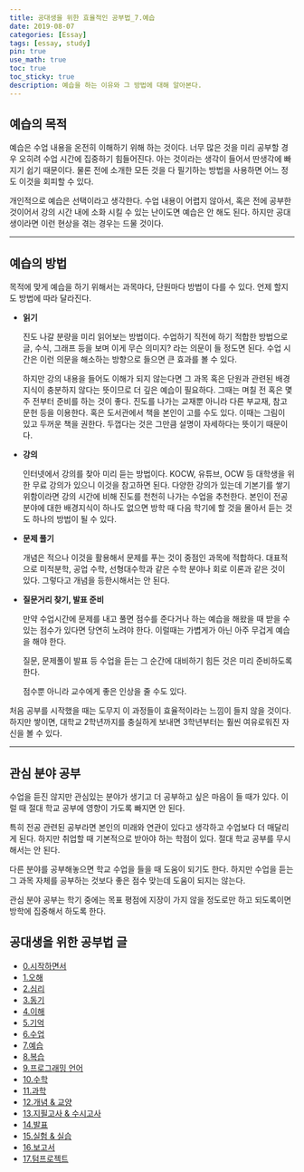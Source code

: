 ```yaml
---
title: 공대생을 위한 효율적인 공부법_7.예습
date: 2019-08-07
categories: [Essay]
tags: [essay, study]
pin: true
use_math: true
toc: true
toc_sticky: true
description: 예습을 하는 이유와 그 방법에 대해 알아본다.
---
```


## __예습의 목적__

 예습은 수업 내용을 온전히 이해하기 위해 하는 것이다. 너무 많은 것을 미리 공부할 경우 오히려 수업 시간에 집중하기 힘들어진다. 아는 것이라는 생각이 들어서 딴생각에 빠지기 쉽기 때문이다. 물론 전에 소개한 모든 것을 다 필기하는 방법을 사용하면 어느 정도 이것을 회피할 수 있다.

 개인적으로 예습은 선택이라고 생각한다. 수업 내용이 어렵지 않아서, 혹은 전에 공부한 것이어서 강의 시간 내에 소화 시킬 수 있는 난이도면 예습은 안 해도 된다. 하지만 공대생이라면 이런 현상을 겪는 경우는 드물 것이다.

***

## __예습의 방법__

 목적에 맞게 예습을 하기 위해서는 과목마다, 단원마다 방법이 다를 수 있다. 언제 할지도 방법에 따라 달라진다.

- __읽기__

    진도 나갈 분량을 미리 읽어보는 방법이다. 수업하기 직전에 하기 적합한 방법으로 글, 수식, 그래프 등을 보며 이게 무슨 의미지? 라는 의문이 들 정도면 된다. 수업 시간은 이런 의문을 해소하는 방향으로 들으면 큰 효과를 볼 수 있다.

    하지만 강의 내용을 들어도 이해가 되지 않는다면 그 과목 혹은 단원과 관련된 배경지식이 충분하지 않다는 뜻이므로 더 깊은 예습이 필요하다. 그때는 며칠 전 혹은 몇 주 전부터 준비를 하는 것이 좋다. 진도를 나가는 교재뿐 아니라 다른 부교재, 참고 문헌 등을 이용한다. 혹은 도서관에서 책을 본인이 고를 수도 있다. 이때는 그림이 있고 두꺼운 책을 권한다. 두껍다는 것은 그만큼 설명이 자세하다는 뜻이기 때문이다.

- __강의__
  
    인터넷에서 강의를 찾아 미리 듣는 방법이다. KOCW, 유튜브, OCW 등 대학생을 위한 무료 강의가 있으니 이것을 참고하면 된다. 다양한 강의가 있는데 기본기를 쌓기 위함이라면 강의 시간에 비해 진도를 천천히 나가는 수업을 추천한다. 본인이 전공 분야에 대한 배경지식이 하나도 없으면 방학 때 다음 학기에 할 것을 몰아서 듣는 것도 하나의 방법이 될 수 있다.

- __문제 풀기__

    개념은 적으나 이것을 활용해서 문제를 푸는 것이 중점인 과목에 적합하다. 대표적으로 미적분학, 공업 수학, 선형대수학과 같은 수학 분야나 회로 이론과 같은 것이 있다. 그렇다고 개념을 등한시해서는 안 된다.

- __질문거리 찾기, 발표 준비__

    만약 수업시간에 문제를 내고 풀면 점수를 준다거나 하는 예습을 해왔을 때 받을 수 있는 점수가 있다면 당연히 노려야 한다. 이럴때는 가볍게가 아닌 아주 무겁게 예습을 해야 한다.

    질문, 문제풀이 발표 등 수업을 듣는 그 순간에 대비하기 힘든 것은 미리 준비하도록 한다.

    점수뿐 아니라 교수에게 좋은 인상을 줄 수도 있다.

처음 공부를 시작했을 때는 도무지 이 과정들이 효율적이라는 느낌이 들지 않을 것이다. 하지만 쌓이면, 대학교 2학년까지를 충실하게 보내면 3학년부터는 훨씬 여유로워진 자신을 볼 수 있다.

***

## __관심 분야 공부__

수업을 듣진 않지만 관심있는 분야가 생기고 더 공부하고 싶은 마음이 들 때가 있다. 이럴 때 절대 학교 공부에 영향이 가도록 빠지면 안 된다.

특히 전공 관련된 공부라면 본인의 미래와 연관이 있다고 생각하고 수업보다 더 매달리게 된다. 하지만 취업할 때 기본적으로 받아야 하는 학점이 있다. 절대 학교 공부를 무시해서는 안 된다.

다른 분야를 공부해놓으면 학교 수업을 들을 때 도움이 되기도 한다. 하지만 수업을 듣는 그 과목 자체를 공부하는 것보다 좋은 점수 맞는데 도움이 되지는 않는다.

관심 분야 공부는 학기 중에는 목표 평점에 지장이 가지 않을 정도로만 하고 되도록이면 방학에 집중해서 하도록 한다.

## __공대생을 위한 공부법 글__

- [0.시작하면서](https://chalgx.github.io/essay/HowtoStudyforEngineeringStudent0)
- [1.오해](https://chalgx.github.io/essay/HowtoStudyforEngineeringStudent1)
- [2.심리](https://chalgx.github.io/essay/HowtoStudyforEngineeringStudent2)
- [3.동기](https://chalgx.github.io/essay/HowtoStudyforEngineeringStudent3)
- [4.이해](https://chalgx.github.io/essay/HowtoStudyforEngineeringStudent4)
- [5.기억](https://chalgx.github.io/essay/HowtoStudyforEngineeringStudent5)
- [6.수업](https://chalgx.github.io/essay/HowtoStudyforEngineeringStudent6)
- [7.예습](https://chalgx.github.io/essay/HowtoStudyforEngineeringStudent7)
- [8.복습](https://chalgx.github.io/essay/HowtoStudyforEngineeringStudent8)
- [9.프로그래밍 언어](https://chalgx.github.io/essay/HowtoStudyforEngineeringStudent9)
- [10.수학](https://chalgx.github.io/essay/HowtoStudyforEngineeringStudent10)
- [11.과학](https://chalgx.github.io/essay/HowtoStudyforEngineeringStudent11)
- [12.개념 & 교양](https://chalgx.github.io/essay/HowtoStudyforEngineeringStudent12)
- [13.지필고사 & 수시고사](https://chalgx.github.io/essay/HowtoStudyforEngineeringStudent13)
- [14.발표](https://chalgx.github.io/essay/HowtoStudyforEngineeringStudent14)
- [15.실험 & 실습](https://chalgx.github.io/essay/HowtoStudyforEngineeringStudent15)
- [16.보고서](https://chalgx.github.io/essay/HowtoStudyforEngineeringStudent16)
- [17.텀프로젝트](https://chalgx.github.io/essay/HowtoStudyforEngineeringStudent17)

